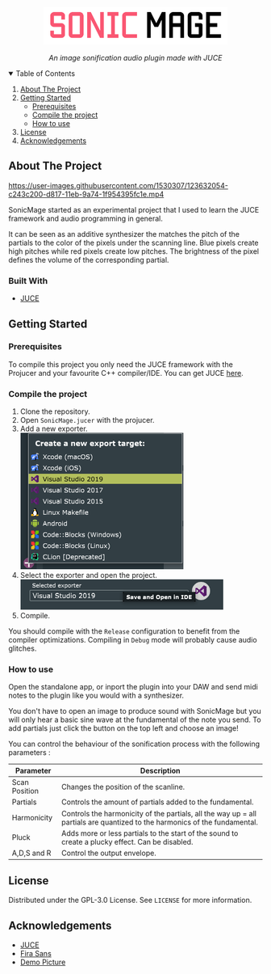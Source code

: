 <!-- PROJECT LOGO -->
<br />
<p align="center">
  <img src="images/logo.png" alt="Logo" height=75>
  <p align="center">
    <i>An image sonification audio plugin made with JUCE</i>
  </p>



<!-- TABLE OF CONTENTS -->
<details open="open">
  <summary>Table of Contents</summary>
  <ol>
    <li>
      <a href="#about-the-project">About The Project</a>
    </li>
    <li>
      <a href="#getting-started">Getting Started</a>
      <ul>
        <li><a href="#prerequisites">Prerequisites</a></li>
        <li><a href="#compile-the-project">Compile the project</a></li>
        <li><a href="#how-to-use">How to use</a></li>
      </ul>
    </li>
    <li><a href="#license">License</a></li>
    <li><a href="#acknowledgements">Acknowledgements</a></li>
  </ol>
</details>



<!-- ABOUT THE PROJECT -->
## About The Project

https://user-images.githubusercontent.com/1530307/123632054-c243c200-d817-11eb-9a74-1f954395fc1e.mp4

SonicMage started as an experimental project that I used to learn the JUCE framework and audio programming in general.

It can be seen as an additive synthesizer the matches the pitch of the partials to the color of the pixels under the scanning line. Blue pixels create high pitches while red pixels create low pitches. The brightness of the pixel defines the volume of the corresponding partial.

### Built With
* [JUCE](https://juce.com/)


## Getting Started
### Prerequisites

To compile this project you only need the JUCE framework with the Projucer and your favourite C++ compiler/IDE.
You can get JUCE [here](https://juce.com/get-juce). 

### Compile the project

1. Clone the repository.
2. Open `SonicMage.jucer` with the projucer.
3. Add a new exporter.  
   <img src="images/exporter-add.png" alt="exporter-add">
4. Select the exporter and open the project.  
   <img src="images/exporter.png" alt="exporter">
5. Compile.

You should compile with the `Release` configuration to benefit from the compiler optimizations. Compiling in `Debug` mode will probably cause audio glitches.

### How to use
Open the standalone app, or inport the plugin into your DAW and send midi notes to the plugin like you would with a synthesizer.

You don't have to open an image to produce sound with SonicMage but you will only hear a basic sine wave at the fundamental of the note you send.
To add partials just click the button on the top left and choose an image!

You can control the behaviour of the sonification process with the following parameters :

| Parameter           | Description                                                                                                                   |
|---------------------|-------------------------------------------------------------------------------------------------------------------------------|
| Scan Position       | Changes the position of the scanline.                                                                                         |
| Partials            | Controls the amount of partials added to the fundamental.                                                                     |
| Harmonicity         | Controls the harmonicity of the partials, all the way up = all partials are quantized to the harmonics of the fundamental.    |
| Pluck               | Adds more or less partials to the start of the sound to create a plucky effect. Can be disabled.                              |
| A,D,S and R         | Control the output envelope.                                                                                                |

## License
Distributed under the GPL-3.0 License. See `LICENSE` for more information.

## Acknowledgements
* [JUCE](https://juce.com)
* [Fira Sans](https://github.com/bBoxType/FiraSans)
* [Demo Picture](https://www.pexels.com/photo/gray-and-black-galaxy-wallpaper-2150/)

